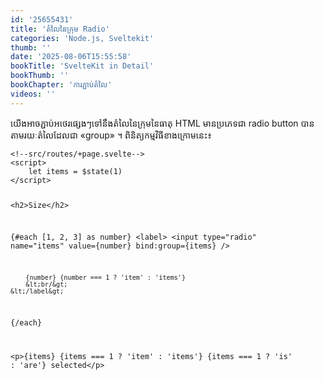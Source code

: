 ```yaml
---
id: '25655431'
title: 'តំលៃ​នៃក្រុម Radio'
categories: 'Node.js, Sveltekit'
thumb: ''
date: '2025-08-06T15:55:58'
bookTitle: 'SvelteKit in Detail'
bookThumb: ''
bookChapter: 'ការភ្ជាប់​តំលៃ'
videos: ''
---
```

<p>យើង​អាច​ភ្ជាប់​អថេរ​ផ្សេង​ៗ​ទៅ​នឹងតំលៃនៃ​ក្រុម​នៃ​ធាតុ HTML មាន​ប្រភេទ​ជា radio button បាន​តាម​រយៈ​តំលៃ​ដែល​ជា «group» ។ ពិនិត្យ​កម្មវិធី​ខាង​ក្រោម​​នេះ​៖</p><pre><code class="language-html">&lt;!--src/routes/+page.svelte--&gt;
&lt;script&gt;
    let items = $state(1)
&lt;/script&gt;

&lt;h2&gt;Size&lt;/h2&gt;

{#each [1, 2, 3] as number}
    &lt;label&gt;
        &lt;input
            type="radio"
            name="items"
            value={number}
            bind:group={items}
        /&gt;

        {number} {number === 1 ? 'item' : 'items'}
        &lt;br/&gt;
    &lt;/label&gt;
{/each}

&lt;p&gt;{items} {items === 1 ? 'item' : 'items'} {items === 1 ? 'is' : 'are'} selected&lt;/p&gt;</code></pre>